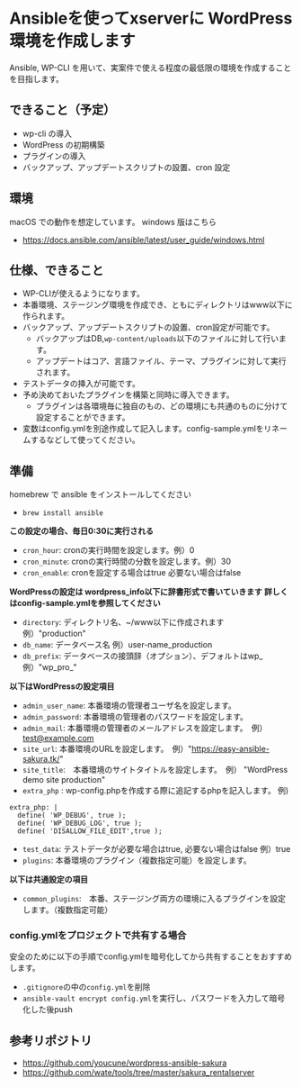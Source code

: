 # Ansibleを使ってxserverに WordPress 環境を作成します

Ansible, WP-CLI を用いて、実案件で使える程度の最低限の環境を作成することを目指します。

## できること（予定）

- wp-cli の導入
- WordPress の初期構築
- プラグインの導入
- バックアップ、アップデートスクリプトの設置、cron 設定

## 環境

macOS での動作を想定しています。
windows 版はこちら

- https://docs.ansible.com/ansible/latest/user_guide/windows.html

## 仕様、できること
- WP-CLIが使えるようになります。
- 本番環境、ステージング環境を作成でき、ともにディレクトリはwww以下に作られます。
- バックアップ、アップデートスクリプトの設置、cron設定が可能です。
  - バックアップはDB,`wp-content/uploads`以下のファイルに対して行います。
  - アップデートはコア、言語ファイル、テーマ、プラグインに対して実行されます。
- テストデータの挿入が可能です。
- 予め決めておいたプラグインを構築と同時に導入できます。
  - プラグインは各環境毎に独自のもの、どの環境にも共通のものに分けて設定することができます。
- 変数はconfig.ymlを別途作成して記入します。config-sample.ymlをリネームするなどして使ってください。


## 準備

homebrew で ansible をインストールしてください

- `brew install ansible`


**この設定の場合、毎日0:30に実行される**
- `cron_hour`: cronの実行時間を設定します。例）0
- `cron_minute`: cronの実行時間の分数を設定します。例）30
- `cron_enable`: cronを設定する場合はtrue 必要ない場合はfalse

**WordPressの設定は wordpress_info以下に辞書形式で書いていきます**
**詳しくはconfig-sample.ymlを参照してください**
- `directory`: ディレクトリ名、~/www以下に作成されます　例）"production"
- `db_name`: データベース名 例）user-name_production
- `db_prefix`: データベースの接頭辞（オプション）、デフォルトはwp_　例）"wp_pro_"


**以下はWordPressの設定項目**
- `admin_user_name`: 本番環境の管理者ユーザ名を設定します。
- `admin_password`: 本番環境の管理者のパスワードを設定します。
- `admin_mail`: 本番環境の管理者のメールアドレスを設定します。　例）test@example.com
- `site_url`: 本番環境のURLを設定します。　例）"https://easy-ansible-sakura.tk/"
- `site_title`:　本番環境のサイトタイトルを設定します。　例） "WordPress　demo site production"
- `extra_php` : wp-config.phpを作成する際に追記するphpを記入します。
例)

```
extra_php: |
  define( 'WP_DEBUG', true );
  define( 'WP_DEBUG_LOG', true );
  define( 'DISALLOW_FILE_EDIT',true );
```

- `test_data`: テストデータが必要な場合はtrue, 必要ない場合はfalse 例）true
- `plugins`: 本番環境のプラグイン（複数指定可能）を設定します。

**以下は共通設定の項目**
- `common_plugins`:　本番、ステージング両方の環境に入るプラグインを設定します。（複数指定可能）



### config.ymlをプロジェクトで共有する場合
安全のために以下の手順でconfig.ymlを暗号化してから共有することをおすすめします。
- `.gitignore`の中の`config.yml`を削除
- `ansible-vault encrypt config.yml`を実行し、パスワードを入力して暗号化した後push

## 参考リポジトリ

- https://github.com/youcune/wordpress-ansible-sakura
- https://github.com/wate/tools/tree/master/sakura_rentalserver
